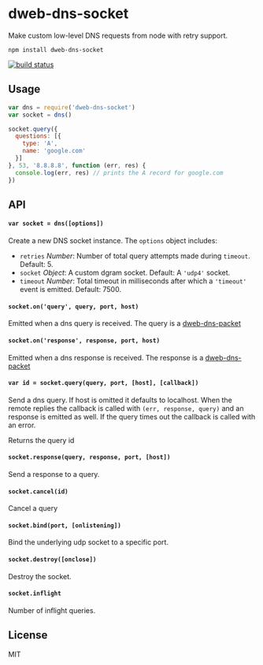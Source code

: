 # dweb-dns-socket

Make custom low-level DNS requests from node with retry support.

```
npm install dweb-dns-socket
```

[![build status](https://travis-ci.org/mafintosh/dweb-dns-socket.svg?branch=master)](https://travis-ci.org/mafintosh/dweb-dns-socket)

## Usage

``` js
var dns = require('dweb-dns-socket')
var socket = dns()

socket.query({
  questions: [{
    type: 'A',
    name: 'google.com'
  }]
}, 53, '8.8.8.8', function (err, res) {
  console.log(err, res) // prints the A record for google.com
})
```

## API

#### `var socket = dns([options])`

Create a new DNS socket instance. The `options` object includes:

- `retries` *Number*: Number of total query attempts made during `timeout`. Default: 5.
- `socket` *Object*: A custom dgram socket. Default: A `'udp4'` socket.
- `timeout` *Number*: Total timeout in milliseconds after which a `'timeout'` event is emitted. Default: 7500.

#### `socket.on('query', query, port, host)`

Emitted when a dns query is received. The query is a [dweb-dns-packet](https://github.com/distributedweb/dweb-dns-packet)

#### `socket.on('response', response, port, host)`

Emitted when a dns response is received. The response is a [dweb-dns-packet](https://github.com/distributedweb/dweb-dns-packet)

#### `var id = socket.query(query, port, [host], [callback])`

Send a dns query. If host is omitted it defaults to localhost. When the remote replies the callback is called with `(err, response, query)` and an response is emitted as well. If the query times out the callback is called with an error.

Returns the query id

#### `socket.response(query, response, port, [host])`

Send a response to a query.

#### `socket.cancel(id)`

Cancel a query

#### `socket.bind(port, [onlistening])`

Bind the underlying udp socket to a specific port.

#### `socket.destroy([onclose])`

Destroy the socket.

#### `socket.inflight`

Number of inflight queries.

## License

MIT
